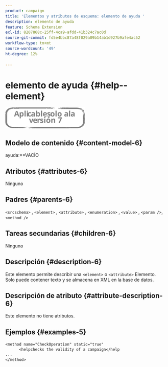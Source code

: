 ```yaml
---
product: campaign
title: 'Elementos y atributos de esquema: elemento de ayuda '
description: elemento de ayuda
feature: Schema Extension
exl-id: 8207868c-25ff-4ca9-afdd-41b324c7ac0d
source-git-commit: fd5e4bbc87a48f029a09b14ab1d927b9afe4ac52
workflow-type: tm+mt
source-wordcount: '49'
ht-degree: 12%

---
```


# elemento de ayuda {#help--element}

![](../../../assets/v7-only.svg)

## Modelo de contenido {#content-model-6}

ayuda:==VACÍO

## Atributos {#attributes-6}

Ninguno

## Padres {#parents-6}

`<srcschema>`  ,  `<element>`   ,   `<attribute>`    ,    `<enumeration>`     ,     `<value>`      ,     `<param />`,      `<method />`

## Tareas secundarias {#children-6}

Ninguno

## Descripción {#description-6}

Este elemento permite describir una `<element>`  o  `<attribute>`   Elemento. Solo puede contener texto y se almacena en XML en la base de datos.

## Descripción de atributo {#attribute-description-6}

Este elemento no tiene atributos.

## Ejemplos {#examples-5}

```
<method name="CheckOperation" static="true"
      <helpchecks the validity of a campaign</help
...
</method> 
```
